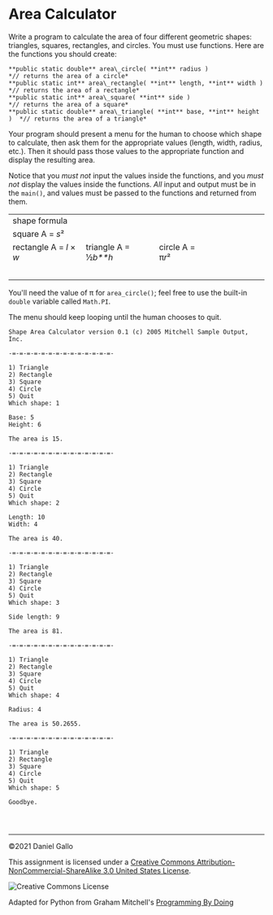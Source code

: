 # Area Calculator


Write a program to calculate the area of four different geometric
shapes: triangles, squares, rectangles, and circles. You must use
functions. Here are the functions you should create:



```
**public static double** area\_circle( **int** radius )              *// returns the area of a circle*
**public static int** area\_rectangle( **int** length, **int** width )   *// returns the area of a rectangle*
**public static int** area\_square( **int** side )                   *// returns the area of a square*
**public static double** area\_triangle( **int** base, **int** height )  *// returns the area of a triangle*

```

Your program should present a menu for the human to choose which
shape to calculate, then ask them for the appropriate values (length,
width, radius, etc.). Then it should pass those values to the
appropriate function and display the resulting area.


Notice that you *must not* input the values inside
the functions, and you *must not* display the values inside
the functions. *All* input and output must be in the 
`main()`, and values must be passed to the functions
and returned from them.




|  |  |  |  |  |  |  |  |  |  |
| --- | --- | --- | --- | --- | --- | --- | --- | --- | --- |
| shape  formula
 | square  A = *s*²
 | rectangle A = *l* × *w*| triangle  A = ½*b**h*| circle  A = π*r*²
 | |
 | |
 | |
 | |
 | |


You'll need the value of π for `area_circle()`; feel
free to use the built-in `double` variable called
`Math.PI`.


The menu should keep looping until the human chooses to quit.



```
Shape Area Calculator version 0.1 (c) 2005 Mitchell Sample Output, Inc.

-=-=-=-=-=-=-=-=-=-=-=-=-=-=-

1) Triangle
2) Rectangle
3) Square
4) Circle
5) Quit
Which shape: 1

Base: 5
Height: 6

The area is 15.

-=-=-=-=-=-=-=-=-=-=-=-=-=-=-

1) Triangle
2) Rectangle
3) Square
4) Circle
5) Quit
Which shape: 2

Length: 10
Width: 4

The area is 40.

-=-=-=-=-=-=-=-=-=-=-=-=-=-=-

1) Triangle
2) Rectangle
3) Square
4) Circle
5) Quit
Which shape: 3

Side length: 9

The area is 81.

-=-=-=-=-=-=-=-=-=-=-=-=-=-=-

1) Triangle
2) Rectangle
3) Square
4) Circle
5) Quit
Which shape: 4

Radius: 4

The area is 50.2655.

-=-=-=-=-=-=-=-=-=-=-=-=-=-=-

1) Triangle
2) Rectangle
3) Square
4) Circle
5) Quit
Which shape: 5

Goodbye.

```


```



```



---


©2021 Daniel Gallo


This assignment is licensed under a
[Creative Commons Attribution-NonCommercial-ShareAlike 3.0 United States License](https://creativecommons.org/licenses/by-nc-sa/3.0/us/deed.en_US).  

![Creative Commons License](images/by-nc-sa.png)





Adapted for Python from Graham Mitchell's [Programming By Doing](https://programmingbydoing.com/)